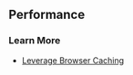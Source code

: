 ## Performance

### Learn More

- [Leverage Browser Caching](https://developers.google.com/speed/docs/insights/LeverageBrowserCaching)
